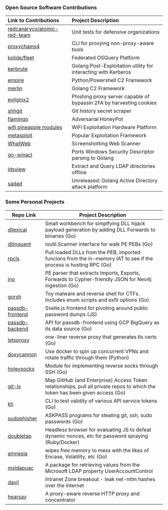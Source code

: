 ### Open Source Software Contributions

| Link to Contributions | Project Description |
| :--|:--|
| [redcanaryco/atomic-red-team](https://github.com/redcanaryco/atomic-red-team/pulls?q=is%3Apr+author%3Aaudibleblink) | Unit tests for defensive organizations|
| [proxychains4](https://github.com/haad/proxychains/commits?author=audibleblink) | CLI for proxying non-proxy-aware tools|
| [kolide/fleet](https://github.com/kolide/fleet/commits?author=audibleblink) | Federated OSQuery Platform|
| [kerbrute](https://github.com/ropnop/kerbrute/commits/master?author=audibleblink) | Golang Post-Exploitation utility for interacting with Kerberos |
| [empire](https://github.com/BC-SECURITY/Empire/blob/9259e5106986847d2bb770c4289c0c0f1adf2344/changelog#L384) | Python/Powershell C2 Framework|
| [merlin](https://github.com/Ne0nd0g/merlin/commits?author=audibleblink) | Golang C2 Framework|
| [evilginx2](https://github.com/kgretzky/evilginx2/commits?author=audibleblink) | Phishing proxy server capable of bypassin 2FA by harvesting cookies|
| [shhgit](https://github.com/eth0izzle/shhgit/commits?author=audibleblink) | Git history secret scraper|
| [flamingo](https://github.com/atredispartners/flamingo/commits?author=audibleblink) | Adversarial HoneyPot|
| [wifi pineapple modules](https://github.com/hak5/wifipineapple-modules/search?q=audibleblink)| WiFi Exploitation Hardware Platform|
| [metasploit](https://github.com/rapid7/metasploit-framework/commits?author=audibleblink)|Popular Exploitation Framework|
| [WhatWeb](https://github.com/urbanadventurer/WhatWeb/commits/bind-interface?author=audibleblink) | Screenshotting Web Scanner |
| [go-winacl](https://github.com/kgoins/go-winacl/commits?author=audibleblink) | Ports Windows Security Descriptor parsing to Golang| 
| [ldsview](https://github.com/kgoins/ldsview/commits?author=audibleblink) | Extract and Query LDAP directories offline | 
| [sadad](#) | Unreleased: Golang Active Directory attack platform | 


### Some Personal Projects
| Repo Link | Project Description |
| ---|---|
| [dllexical](https://github.com/audibleblink/dllexical) | Small workbench for simplfying DLL hijack payload generation by adding DLL Forwards to binaries (Go)|
| [dllinquent](https://github.com/audibleblink/dllinquent) | ioutil.Scanner interface for walk PE PEBs (Go) |
| [rpcls](https://github.com/audibleblink/rpcls) | Pull loaded DLLs from the PEB, imported funcions from the in-memory IAT to see if the process is hosting RPC (Go)|
| [ino](https://github.com/audibleblink/ino) | PE parser that extracts Imports, Exports, Forwards to Cypher-friendly JSON for Neo4j ingestion (Go)|
| [gorsh](https://github.com/audibleblink/gorsh) | Toy malware and reverse shell for CTFs. Includes enum scripts and exfil options (Go)|
| [passdb-frontend](https://github.com/audibleblink/passdb-frontend) | Svelte.js frontend for pivoting around public password dumps (JS)|
| [passdb-backend](https://github.com/audibleblink/passdb-backend) | API for passdb-frontend using GCP BigQuery as its data source (Go)|
| [letsproxy](https://github.com/audibleblink/letsproxy) | one-liner reverse proxy that generates tls certs (Go)|
| [doxycannon](https://github.com/audibleblink/doxycannon) | Use docker to spin up concurrent VPNs and rotate traffic through them (Python)|
| [holeysocks](https://github.com/audibleblink/holeysocks) | Module for implementing reverse socks through SSH (Go)|
| [git-ls](https://github.com/audibleblink/git-ls) | Map GitHub (and Enterprise) Access Token relationships, pull all private repos to which the token has been given access (Go)|
| [kh](https://github.com/audibleblink/kh) | CLI to test validity of various API service tokens (Go)|
| [sudophisher](https://github.com/audibleblink/sudophisher) | ASKPASS programs for stealing git, ssh, sudo passwords (Go)|
| [doubletap](https://github.com/audibleblink/doubletap) | Headless browser for evaluating JS to defeat dynamic nonces, etc for password spraying (Ruby/Docker)|
| [amnesia](https://github.com/audibleblink/amnesia) | wipes free memory to mess with the likes of Encase, Volatility, etc (Go)|
| [msldapuac](https://github.com/audibleblink/msldapuac) | A package for retrieving values from the Microsoft LDAP property UserAccountControl|
| [davil](https://github.com/audibleblink/davil) | Intranet Zone breakout - leak net-ntlm hashes over the internet|
| [hearsay](https://github.com/audibleblink/hearsay) | A proxy-aware reverse HTTP proxy and concentrator|        

